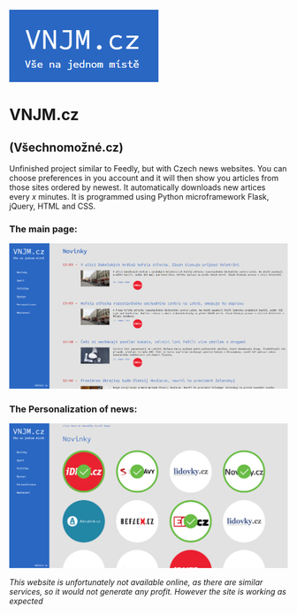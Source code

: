 ![](VNJM_Logo.png)
# VNJM.cz
## (Všechnomožné.cz)
Unfinished project similar to Feedly, but with Czech news websites. You can choose preferences in you account and it will then show you articles from those sites ordered by newest. It automatically downloads new artices every *x* minutes. It is programmed using Python microframework Flask, jQuery, HTML and CSS.

### The main page:
![](VNJM_Main.png)

### The Personalization of news:
![](VNJM_Personalization.png)

*This website is unfortunately not available online, as there are similar services, so it would not generate any profit. However the site is working as expected*
